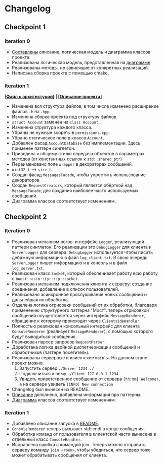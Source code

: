 # Changelog

## Checkpoint 1

### Iteration 0
* [Составлены](DESCRIPTION.md) описание, логическая модель и диаграмма классов проекта.
* Реализована логическая модель, представленная на [диаграмме](ClassDiagram.svg). 
* Реализованы методы, не зависящие от конкретных реализаций.
* Написана сборка проекта с помощью cmake.

### Iteration 1
**[[Файл с архитектурой](ClassDiagram.svg)] | [[Описание проекта](DESCRIPTION.md)]**
* Изменена вся структура файлов, в том числе изменено расширение файлов `.h` на `.hpp`.
* Изменена сборка проекта под структуру файлов.
* `struct Account` заменён на `class Account`.
* Изменена структура каждого класса.
* Убраны не нужные scope'ы в `permissions.cpp`.
* Убрано статическое поле в классе `Account`.
* Добавлен фасад `AccountDatabase` без имплементации. Здесь применён паттерн синглетон.
* Приведена к общему стилю передача объектов в параметрах методов (от константных ссылок к `std::shared_ptr`)
* Переименовано поле `wrapper` в декораторах сообщений.
* `uint32_t` --> `size_t`.
* Создан фасад `MessagesFacade`, чтобы упростить использование декораторов.
* Создан `RequestCreators`, который является обёрткой над `MessageFacade`, для создания наиболее часто используемых сообщений.
* Диаграмма классов соответствует изменениям.

## Checkpoint 2

### Iteration 0
* Реализован механизм логов: интерфейс `Logger`, реализующий паттерн синглетон. Его реализации это `DebugLogger` для клиента и `ServerLogger` для сервера. `DebugLogger` используется чтобы писать дебажную информацию в файл `log_client.txt`. В свою очередь `ServerLogger` пишет информацию и в консоль и в файл `log_server.txt`.
* Реализован класс `Socket`, который обеспечивает работу всю работу с `boost::asio::ip::tcp::socket`.
* Реализован механизм подключения клиента к серверу: создание соединения, добавление в список пользователей.
* Реализовано асинхронное прослушивание новых сообщений и дальнейшая их обработка.
* Отделена логика отрисовки сообщений от их обработки, благодаря применению структурного паттерна "Мост": теперь отрисовкой сообщений осуществляется через интерфейс `MessageRenderer`, обращение к которому происходит через `ClientsideHandler`.
* Полностью реализован консольный интерфейс для клиента `ConsoleRenderer` (реализует `MessageRenderer`), с помощью которого будут выводиться сообщения.
* Реализован парсер запросов `RequestParser`.
* Доработана логика двойной диспетчеризации сообщений и обработчиков (паттерн посетитель).
* Реализованы серверные и клиентские `main`'ы. На данном этапе проект можно:
    1) Запустить сервер `./Server 1234 ./`
    2) Подключиться к нему `./Client 127.0.0.1 1234`
    3) Увидеть приветственное сообщение от сервера `[hh:mm] Welcome!`, а на сервере увидеть `[INFO] New connection`
* Changelog был вынесен из README.
* [Описание](DESCRIPTION.md) дополнено, добавлена информация про паттерны.
* [Диаграмма](ClassDiagram.svg) классов соответствует изменениям.

### Iteration 1
* Добавлено описание запуска в [README](README.md).
* `ConsoleRenderer` теперь вызывает std::endl в конце сообщения.
* Обработка команд от пользователя в клиентской части вынесена в отдельный класс `ConsoleHandler`.
* Исправлена ошибка с командой join. Теперь можно отправить серверу команду `join <room>`, чтобы убедиться, что сервер тоже может обрабатывать сообщения от клиента.
